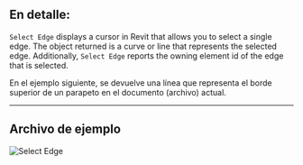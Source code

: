 ## En detalle:

`Select Edge` displays a cursor in Revit that allows you to select a single edge. The object returned is a curve or line that represents the selected edge. Additionally, `Select Edge` reports the owning element id of the edge that is selected.

En el ejemplo siguiente, se devuelve una línea que representa el borde superior de un parapeto en el documento (archivo) actual.

___
## Archivo de ejemplo

![Select Edge](./Dynamo.Nodes.DSEdgeSelection_img.jpg)
